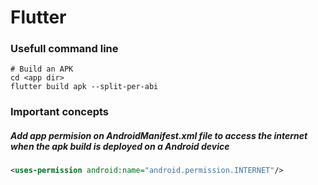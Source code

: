 # Flutter

### Usefull command line

```shell
# Build an APK
cd <app dir>
flutter build apk --split-per-abi
```

### Important concepts

##### Add app permision on AndroidManifest.xml file to access the internet when the apk build is deployed on a Android device
```xml
<uses-permission android:name="android.permission.INTERNET"/>
```
